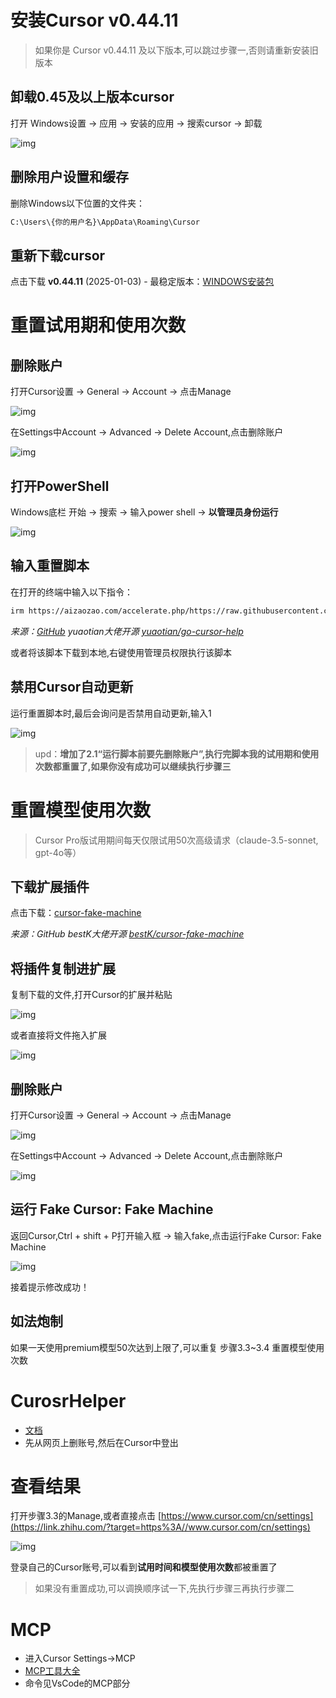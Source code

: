 # 安装Cursor v0.44.11



> 如果你是 Cursor v0.44.11 及以下版本,可以跳过步骤一,否则请重新安装旧版本



## 卸载0.45及以上版本cursor



打开 Windows设置 -> 应用 -> 安装的应用 -> 搜索cursor -> 卸载

![img](https://pic3.zhimg.com/v2-16bfbc50ac9fb37a89e93c6372a9f116_1440w.jpg)



## 删除用户设置和缓存



删除Windows以下位置的文件夹：

```bash
C:\Users\{你的用户名}\AppData\Roaming\Cursor
```



## 重新下载cursor



点击下载 **v0.44.11** (2025-01-03) - 最稳定版本：[WINDOWS安装包](https://link.zhihu.com/?target=https%3A//downloader.cursor.sh/builds/250103fqxdt5u9z/windows/nsis/x64)



# 重置试用期和使用次数



## 删除账户



打开Cursor设置 -> General -> Account -> 点击Manage

![img](https://pic3.zhimg.com/v2-1a0a59231b5c85308b181aa481a5379e_1440w.jpg)

在Settings中Account -> Advanced -> Delete Account,点击删除账户

![img](https://pic3.zhimg.com/v2-0d75622706591f35734d931350140304_1440w.jpg)



## 打开PowerShell



Windows底栏 开始 -> 搜索 -> 输入power shell -> **以管理员身份运行**

![img](https://picx.zhimg.com/v2-5e343f2636605c2da47a83503b5ebebf_1440w.jpg)



## 输入重置脚本



在打开的终端中输入以下指令：

```bash
irm https://aizaozao.com/accelerate.php/https://raw.githubusercontent.com/yuaotian/go-cursor-help/refs/heads/master/scripts/run/cursor_win_id_modifier.ps1 | iex
```

*来源：[GitHub](https://zhida.zhihu.com/search?content_id=254170561&content_type=Article&match_order=1&q=GitHub&zhida_source=entity) yuaotian大佬开源 [yuaotian/go-cursor-help](https://link.zhihu.com/?target=https%3A//github.com/yuaotian/go-cursor-help)*

或者将该脚本下载到本地,右键使用管理员权限执行该脚本



## 禁用Cursor自动更新



运行重置脚本时,最后会询问是否禁用自动更新,输入1

![img](https://pic2.zhimg.com/v2-4977b39ecf126eb02600e94779686971_1440w.jpg)

> upd：**增加了2.1“运行脚本前要先删除账户”,执行完脚本我的试用期和使用次数都重置了,如果你没有成功可以继续执行步骤三**



# 重置模型使用次数



> Cursor Pro版试用期间每天仅限试用50次高级请求（claude-3.5-sonnet, gpt-4o等）



## 下载扩展插件



点击下载：[cursor-fake-machine](https://link.zhihu.com/?target=https%3A//github.com/bestK/cursor-fake-machine/releases/download/v0.0.2/cursor-fake-machine-0.0.2.vsix)

*来源：GitHub bestK大佬开源 [bestK/cursor-fake-machine](https://link.zhihu.com/?target=https%3A//github.com/bestK/cursor-fake-machine%3Ftab%3Dreadme-ov-file)*



## 将插件复制进扩展



复制下载的文件,打开Cursor的扩展并粘贴

![img](https://picx.zhimg.com/v2-63fa4db2f1ee0ee0682b16c1a0b13595_1440w.jpg)

或者直接将文件拖入扩展

![img](https://pica.zhimg.com/v2-a7ace8f5374da1aa0a4bdd05113b44cc_1440w.jpg)



## 删除账户



打开Cursor设置 -> General -> Account -> 点击Manage

![img](https://pic3.zhimg.com/v2-1a0a59231b5c85308b181aa481a5379e_1440w.jpg)

在Settings中Account -> Advanced -> Delete Account,点击删除账户

![img](https://pic3.zhimg.com/v2-0d75622706591f35734d931350140304_1440w.jpg)



## 运行 Fake Cursor: Fake Machine



返回Cursor,Ctrl + shift + P打开输入框 -> 输入fake,点击运行Fake Cursor: Fake Machine

![img](https://pic1.zhimg.com/v2-97b2d48f1c5c0bca5652c180f5291a1c_1440w.jpg)

接着提示修改成功！



## 如法炮制



如果一天使用premium模型50次达到上限了,可以重复 步骤3.3~3.4 重置模型使用次数



# CurosrHelper



* [文档](https://docs.qq.com/doc/DWkx2bXV5eUtvaUdP)
* 先从网页上删账号,然后在Cursor中登出



# 查看结果



打开步骤3.3的Manage,或者直接点击 [https://www.cursor.com/cn/settings](https://link.zhihu.com/?target=https%3A//www.cursor.com/cn/settings)

![img](https://pic1.zhimg.com/v2-9694a965b4859fec47c5a8bc193ba786_1440w.jpg)

登录自己的Cursor账号,可以看到**试用时间和模型使用次数**都被重置了

> 如果没有重置成功,可以调换顺序试一下,先执行步骤三再执行步骤二



# MCP



* 进入Cursor Settings->MCP
* [MCP工具大全](http://smithery.ai)
* 命令见VsCode的MCP部分

